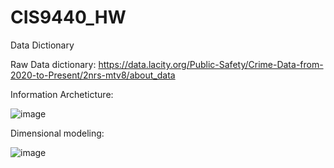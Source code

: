 # CIS9440_HW
Data Dictionary

Raw Data dictionary: https://data.lacity.org/Public-Safety/Crime-Data-from-2020-to-Present/2nrs-mtv8/about_data

Information Archeticture:

![image](https://github.com/MudassirAli94/CIS9440_HW/assets/38592433/d8de3f0a-0c83-44b8-8ecd-ec611f18c419)


Dimensional modeling:


![image](https://github.com/MudassirAli94/CIS9440_HW/assets/38592433/1dca0e7b-26c9-4a0e-8aba-c2a1238d01c4)
